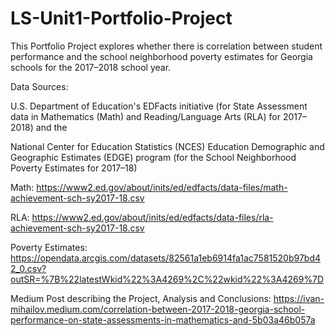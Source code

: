 # LS-Unit1-Portfolio-Project

This Portfolio Project explores whether there is correlation between student performance and the school neighborhood poverty estimates for Georgia schools for the 2017–2018 school year.

Data Sources:

U.S. Department of Education's EDFacts initiative (for State Assessment data in Mathematics (Math) and Reading/Language Arts (RLA) for 2017–2018) and the 

National Center for Education Statistics (NCES) Education Demographic and Geographic Estimates (EDGE) program (for the School Neighborhood Poverty Estimates for 2017–18)

Math: https://www2.ed.gov/about/inits/ed/edfacts/data-files/math-achievement-sch-sy2017-18.csv

RLA: https://www2.ed.gov/about/inits/ed/edfacts/data-files/rla-achievement-sch-sy2017-18.csv

Poverty Estimates: https://opendata.arcgis.com/datasets/82561a1eb6914fa1ac7581520b97bd42_0.csv?outSR=%7B%22latestWkid%22%3A4269%2C%22wkid%22%3A4269%7D

Medium Post describing the Project, Analysis and Conclusions:
https://ivan-mihailov.medium.com/correlation-between-2017-2018-georgia-school-performance-on-state-assessments-in-mathematics-and-5b03a46b057a
